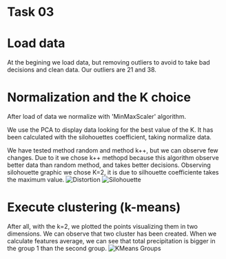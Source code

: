# Task 03

# Load data

At the begining we load data, but removing outliers to avoid to take bad decisions and clean data. Our outliers are 21 and 38.

# Normalization and the K choice

After load of data we normalize with 'MinMaxScaler' algorithm.

We use the PCA to display data looking for the best value of the K. It has been calculated with the silohouettes coefficient, taking normalize data.

We have tested method random and method k++, but we can observe few changes. Due to it we chose k++ methopd because this algorithm observe better data than random method, and takes better decisions.
Observing silohouette graphic we chose K=2, it is due to silhouette coefficiente takes the maximum value.
![Distortion][1]  ![Silohouette][2]


# Execute clustering (k-means)

After all, with the k=2, we plotted the points visualizing them in two dimensions. We can observe that two cluster has been created. When we calculate features average, we can see that total precipitation is bigger in the group 1 than the second group.
![KMeans Groups][3]

[1]:
 https://github.com/grego1201/MACHINE-LEARNING-TECHNIQUES/blob/master/task_03/images/Distortion.png
[2]:
 https://github.com/grego1201/MACHINE-LEARNING-TECHNIQUES/blob/master/task_03/images/Silohouette.png
[3]:
https://github.com/grego1201/MACHINE-LEARNING-TECHNIQUES/blob/master/task_03/images/kgroups.png
